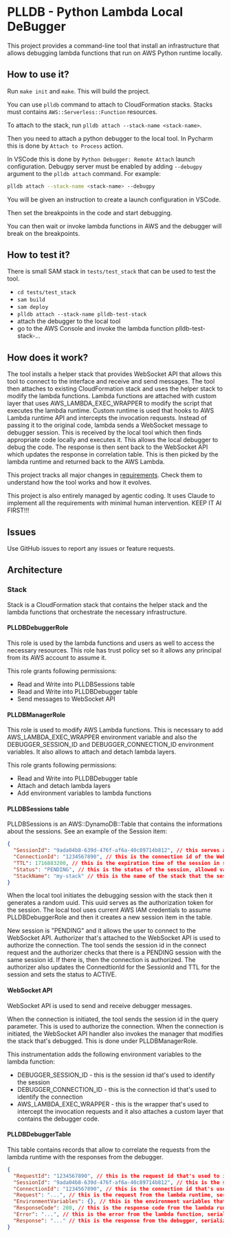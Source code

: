 # PLLDB - Python Lambda Local DeBugger

This project provides a command-line tool that install an infrastructure that allows debugging lambda functions that run on AWS Python runtime locally.

## How to use it?

Run `make init` and `make`.
This will build the project.

You can use `plldb` command to attach to CloudFormation stacks.
Stacks must contains `AWS::Serverless::Function` resources.

To attach to the stack, run `plldb attach --stack-name <stack-name>`.

Then you need to attach a python debugger to the local tool.
In Pycharm this is done by `Attach to Process` action.

In VSCode this is done by `Python Debugger: Remote Attach` launch configuration. Debugpy server must be enabled by adding `--debugpy` argument to the `plldb attach` command. For example:

```bash
plldb attach --stack-name <stack-name> --debugpy
```

You will be given an instruction to create a launch configuration in VSCode.

Then set the breakpoints in the code and start debugging.

You can then wait or invoke lambda functions in AWS and the debugger will break on the breakpoints.

## How to test it?

There is small SAM stack in `tests/test_stack` that can be used to test the tool.

- `cd tests/test_stack`
- `sam build`
- `sam deploy`
- `plldb attach --stack-name plldb-test-stack`
- attach the debugger to the local tool
- go to the AWS Console and invoke the lambda function plldb-test-stack-...

## How does it work?

The tool installs a helper stack that provides WebSocket API that allows this tool to connect to the interface and receive and send messages.
The tool then attaches to existing CloudFormation stack and uses the helper stack to modify the lambda functions. Lambda functions are attached with custom layer that uses AWS_LAMBDA_EXEC_WRAPPER to modify the script that executes the lambda runtime. Custom runtime is used that hooks to AWS Lambda runtime API and intercepts the invocation requests. Instead of passing it to the original code, lambda sends a WebSocket message to debugger session. This is received by the local tool which then finds appropriate code locally and executes it. This allows the local debugger to debug the code. The response is then sent back to the WebSocket API which updates the response in correlation table. This is then picked by the lambda runtime and returned back to the AWS Lambda.

This project tracks all major changes in [requirements](./docs/requirements/). Check them to understand how the tool works and how it evolves.

This project is also entirely managed by agentic coding. It uses Claude to implement all the requirements with minimal human intervention.
KEEP IT AI FIRST!!!

## Issues

Use GitHub issues to report any issues or feature requests.

## Architecture

### Stack

Stack is a CloudFormation stack that contains the helper stack and the lambda functions that orchestrate the necessary infrastructure.

#### PLLDBDebuggerRole

This role is used by the lambda functions and users as well to access the necessary resources. This role has trust policy set so it allows any principal from its AWS account to assume it.

This role grants following permissions:
- Read and Write into PLLDBSessions table
- Read and Write into PLLDBDebugger table
- Send messages to WebSocket API

#### PLLDBManagerRole

This role is used to modify AWS Lambda functions. This is necessary to add AWS_LAMBDA_EXEC_WRAPPER environment variable and also the DEBUGGER_SESSION_ID and DEBUGGER_CONNECTION_ID environment variables. It also allows to attach and detach lambda layers.

This role grants following permissions:
- Read and Write into PLLDBDebugger table
- Attach and detach lambda layers
- Add environment variables to lambda functions

#### PLLDBSessions table

PLLDBSessions is an AWS::DynamoDB::Table that contains the informations about the sessions. See an example of the Session item:

```json
{
  "SessionId": "9ada04b8-639d-476f-af6a-40c89714b812", // this serves as a secret that's shared between the client and the server
  "ConnectionId": "1234567890", // this is the connection id of the WebSocket API that's associated with the session
  "TTL": 1716883200, // this is the expiration time of the session in seconds since epoch
  "Status": "PENDING", // this is the status of the session, allowed values are: PENDING, ACTIVE, CLOSED
  "StackName": "my-stack" // this is the name of the stack that the session is associated with
}
```

When the local tool initiates the debugging session with the stack then it generates a random uuid. This uuid serves as the authorization token for the session.
The local tool uses current AWS IAM credentials to assume PLLDBDebuggerRole and then it creates a new session item in the table. 

New session is "PENDING" and it allows the user to connect to the WebSocket API. Authorizer that's attached to the WebSocket API is used to authorize the connection. The tool sends the session id in the connect request and the authorizer checks that there is a PENDING session with the same session id. If there is, then the connection is authorized. The authorizer also updates the ConnedtionId for the SessionId and TTL for the session and sets the status to ACTIVE.

#### WebSocket API

WebSocket API is used to send and receive debugger messages. 

When the connection is initiated, the tool sends the session id in the query parameter. This is used to authorize the connection. When the connection is initiated, the WebSocket API handler also invokes the manager that modifies the stack that's debugged. This is done under PLLDBManagerRole.

This instrumentation adds the following environment variables to the lambda function:
- DEBUGGER_SESSION_ID - this is the session id that's used to identify the session
- DEBUGGER_CONNECTION_ID - this is the connection id that's used to identify the connection
- AWS_LAMBDA_EXEC_WRAPPER - this is the wrapper that's used to intercept the invocation requests
and it also attaches a custom layer that contains the debugger code.

#### PLLDBDebuggerTable

This table contains records that allow to correlate the requests from the lambda runtime with the responses from the debugger.

```json
{
  "RequestId": "1234567890", // this is the request id that's used to identify the request
  "SessionId": "9ada04b8-639d-476f-af6a-40c89714b812", // this is the session id that's used to identify the session
  "ConnectionId": "1234567890", // this is the connection id that's used to identify the connection
  "Request": "...", // this is the request from the lambda runtime, serialized as JSON string
  "EnvironmentVariables": {}, // this is the environment variables that are set for the lambda function
  "ResponseCode": 200, // this is the response code from the lambda runtime
  "Error": "...", // this is the error from the lambda function, serialized as JSON string
  "Response": "..." // this is the response from the debugger, serialized as JSON string
}
```